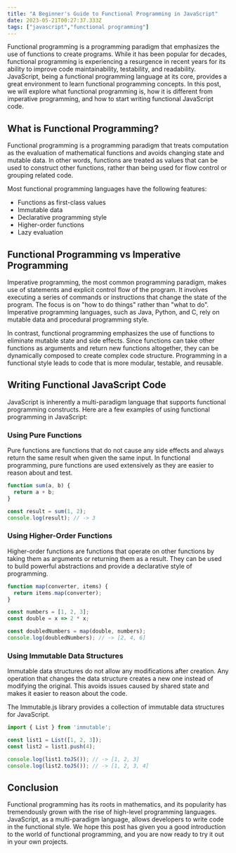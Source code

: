```yaml
---
title: "A Beginner's Guide to Functional Programming in JavaScript"
date: 2023-05-21T00:27:37.333Z
tags: ["javascript","functional programming"]
---
```


Functional programming is a programming paradigm that emphasizes the use of functions to create programs. While it has been popular for decades, functional programming is experiencing a resurgence in recent years for its ability to improve code maintainability, testability, and readability. JavaScript, being a functional programming language at its core, provides a great environment to learn functional programming concepts. In this post, we will explore what functional programming is, how it is different from imperative programming, and how to start writing functional JavaScript code.

## What is Functional Programming?

Functional programming is a programming paradigm that treats computation as the evaluation of mathematical functions and avoids changing state and mutable data. In other words, functions are treated as values that can be used to construct other functions, rather than being used for flow control or grouping related code.

Most functional programming languages have the following features:

- Functions as first-class values
- Immutable data
- Declarative programming style
- Higher-order functions
- Lazy evaluation

## Functional Programming vs Imperative Programming

Imperative programming, the most common programming paradigm, makes use of statements and explicit control flow of the program. It involves executing a series of commands or instructions that change the state of the program. The focus is on "how to do things" rather than "what to do". Imperative programming languages, such as Java, Python, and C, rely on mutable data and procedural programming style.

In contrast, functional programming emphasizes the use of functions to eliminate mutable state and side effects. Since functions can take other functions as arguments and return new functions altogether, they can be dynamically composed to create complex code structure. Programming in a functional style leads to code that is more modular, testable, and reusable.

## Writing Functional JavaScript Code

JavaScript is inherently a multi-paradigm language that supports functional programming constructs. Here are a few examples of using functional programming in JavaScript:

### Using Pure Functions

Pure functions are functions that do not cause any side effects and always return the same result when given the same input. In functional programming, pure functions are used extensively as they are easier to reason about and test.

```javascript
function sum(a, b) {
  return a + b;
}

const result = sum(1, 2);
console.log(result); // -> 3
```

### Using Higher-Order Functions

Higher-order functions are functions that operate on other functions by taking them as arguments or returning them as a result. They can be used to build powerful abstractions and provide a declarative style of programming.

```javascript
function map(converter, items) {
  return items.map(converter);
}

const numbers = [1, 2, 3];
const double = x => 2 * x;

const doubledNumbers = map(double, numbers);
console.log(doubledNumbers); // -> [2, 4, 6]
```

### Using Immutable Data Structures

Immutable data structures do not allow any modifications after creation. Any operation that changes the data structure creates a new one instead of modifying the original. This avoids issues caused by shared state and makes it easier to reason about the code.

The Immutable.js library provides a collection of immutable data structures for JavaScript.

```javascript
import { List } from 'immutable';

const list1 = List([1, 2, 3]);
const list2 = list1.push(4);

console.log(list1.toJS()); // -> [1, 2, 3]
console.log(list2.toJS()); // -> [1, 2, 3, 4]
```

## Conclusion

Functional programming has its roots in mathematics, and its popularity has tremendously grown with the rise of high-level programming languages. JavaScript, as a multi-paradigm language, allows developers to write code in the functional style. We hope this post has given you a good introduction to the world of functional programming, and you are now ready to try it out in your own projects.
